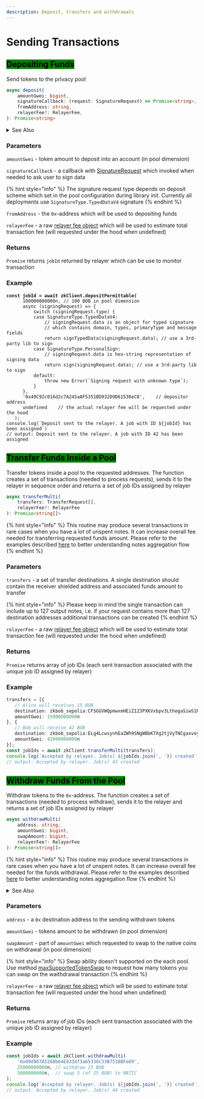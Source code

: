 ```yaml
---
description: Deposit, transfers and withdrawals
---
```


# Sending Transactions

## <mark style="background-color:green;">Depositing Funds</mark>

Send tokens to the privacy pool

```typescript
async deposit(
    amountGwei: bigint,
    signatureCallback: (request: SignatureRequest) => Promise<string>,
    fromAddress: string,
    relayerFee?: RelayerFee,
): Promise<string>
```

<details>

<summary>See Also</summary>

* [directDeposit(type, fromAddress, amount, sendTxCallback)](direct-deposits.md#sending-direct-deposit)
* [depositEphemeral(amount, ephemeralIndex, relayerFee)](ephemeral-deposits.md#sending-ephemeral-deposits)
* [getLimits(address, directRequest)](../account-less-mode-operations/transaction-constraints.md#getting-pool-limits)

</details>

### Parameters

`amountGwei` - token amount to deposit into an account (in pool dimension)

`signatureCallback` - a callback with [SignatureRequest](../common-types.md#signature-request) which invoked when needed to ask user to sign data

{% hint style="info" %}
The signature request type depends on deposit scheme which set in the pool configuration during library init. Currently all deployments use `SignatureType.TypedDataV4` signature
{% endhint %}

`fromAddress` - the `0x`-address which will be used to depositing funds

`relayerFee` - a raw [relayer fee object](../common-types.md#relayer-raw-fee) which will be used to estimate total transaction fee (will requested under the hood when undefined)

### Returns

`Promise` returns `jobId` returned by relayer which can be use to monitor transaction

### Example

<pre class="language-typescript"><code class="lang-typescript"><strong>const jobId = await zkClient.depositPermittable(
</strong>      100000000000n, // 100 BOB in pool dimension
      async (signingRequest) => {
          switch (signingRequest.type) {
          case SignatureType.TypedDataV4:
              // signingRequest.data is an object for typed signature
              // which contains domain, types, primaryType and message fields
              return signTypedData(signingRequest.data); // use a 3rd-party lib to sign
          case SignatureType.PersonalSign:
              // signingRequest.data is hex-string representation of signing data
              return sign(signingRequest.data); // use a 3rd-party lib to sign
          default:
              throw new Error(`Signing request with unknown type`);
          }
      },
      '0x49C92c016d2c7A245aAF5351BD932D9D61536eC0',    // depositor address
      undefined    // the actual relayer fee will be requested under the hood
   );
console.log(`Deposit sent to the relayer. A job with ID ${jobId} has been assigned`)
// output: Deposit sent to the relayer. A job with ID 42 has been assigned
</code></pre>

## <mark style="background-color:green;">Transfer Funds Inside a Pool</mark>

Transfer tokens inside a pool to the requested addresses. The function creates a set of transactions (needed to process requests), sends it to the relayer in sequence order and returns a set of job IDs assigned by relayer

```typescript
async transferMulti(
    transfers: TransferRequest[],
    relayerFee?: RelayerFee
): Promise<string[]>
```

{% hint style="info" %}
This routine may produce several transactions in rare cases when you have a lot of unspent notes. It can increase overall fee needed for transferring requested funds amount. Please refer to the examples described [here](../../../zkbob-overview/fees/unspent-note-handling.md) to better understanding notes aggregation flow
{% endhint %}

### Parameters

`transfers` - a set of transfer destinations. A single destination should contain the receiver shielded address and associated funds amount to transfer

{% hint style="info" %}
Please keep in mind the single transaction can include up to 127 output notes, i.e. if your request contains more than 127 destination addresses additional transactions can be created
{% endhint %}

`relayerFee` - a raw [relayer fee object](../common-types.md#relayer-raw-fee) which will be used to estimate total transaction fee (will requested under the hood when undefined)

### Returns

`Promise` returns array of job IDs (each sent transaction associated with the unique job ID assigned by relayer)

### Example

```typescript
transfers = [{
   // Alice will receives 15 BOB
   destination: zkbob_sepolia:CFSGGVWQpmwxmHEiZ123PXKVxbpv3LthegaSiwS1RKW1o5ExL3zRSRTg3TR9sHF,
   amountGwei: 15000000000n
}, {
   // Bob will receive 42 BOB
   destination: zkbob_sepolia:ELg4LcwsynhEaZWh9SNgWBbK7Xg2tjVyTNCgaxvoy4c7jLNudcJqAdL459RHBdg
   amountGwei: 42000000000n
}];
const jobIds = await zkClient.transferMulti(transfers);
console.log(`Accepted by relayer. Job(s) ${jobIds.join(', ')} created`)
// output: Accepted by relayer. Job(s) 43 created
```

## <mark style="background-color:green;">Withdraw Funds From the Pool</mark>

Withdraw tokens to the `0x`-address. The function creates a set of transactions (needed to process withdraw), sends it to the relayer and returns a set of job IDs assigned by relayer

```typescript
async withdrawMulti(
    address: string,
    amountGwei: bigint,
    swapAmount: bigint,
    relayerFee?: RelayerFee
): Promise<string[]>
```

{% hint style="info" %}
This routine may produce several transactions in rare cases when you have a lot of unspent notes. It can increase overall fee needed for the funds withdrawal. Please refer to the examples described [here](../../../zkbob-overview/fees/unspent-note-handling.md) to better understanding notes aggregation flow
{% endhint %}

<details>

<summary>See Also</summary>

* [getLimits(address, directRequest)](../account-less-mode-operations/transaction-constraints.md#getting-pool-limits)
* [maxSupportedTokenSwap()](../account-less-mode-operations/transaction-constraints.md#maximum-supported-token-swap-during-withdraw)

</details>

### Parameters

`address` - a `0x` destination address to the sending withdrawn tokens

`amountGwei` - tokens amount to be withdrawn (in pool dimension)

`swapAmount` - part of `amountGwei` which requested to swap to the native coins on withdrawal (in pool dimension)

{% hint style="info" %}
Swap ability doesn't supported on the each pool. Use method [maxSupportedTokenSwap](../account-less-mode-operations/transaction-constraints.md#maximum-supported-token-swap-during-withdraw) to request how many tokens you can swap on the waithdrawal transaction&#x20;
{% endhint %}

`relayerFee` - a raw [relayer fee object](../common-types.md#relayer-raw-fee) which will be used to estimate total transaction fee (will requested under the hood when undefined)

### Returns

`Promise` returns array of job IDs (each sent transaction associated with the unique job ID assigned by relayer)

### Example

```typescript
const jobIds = await zkClient.withdrawMulti(
    '0x09d967A5268b64E8334f3a65336C33B7538BFe69',
    25000000000n, // withdraw 25 BOB
    5000000000n,  // swap 5 (of 25 BOB) to MATIC
);
console.log(`Accepted by relayer. Job(s) ${jobIds.join(', ')} created`)
// output: Accepted by relayer. Job(s) 44 created
```
